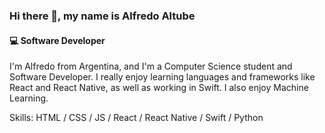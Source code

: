 ### Hi there 👋, my name is Alfredo Altube
#### 💻 Software Developer
I'm Alfredo from Argentina, and I'm a Computer Science student and Software Developer. I really enjoy learning languages and frameworks like React and React Native, as well as working in Swift. I also enjoy Machine Learning.

Skills: HTML / CSS / JS / React / React Native / Swift / Python

